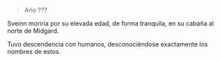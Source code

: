 > Año ???

Sveinn moriría por su elevada edad, de forma tranquila, en su cabaña al norte de Midgard.

Tuvo descendencia con humanos, desconociéndose exactamente los nombres de estos.